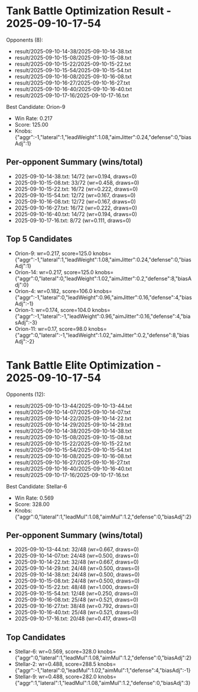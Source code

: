 # Tank Battle Optimization Result - 2025-09-10-17-54

Opponents (8):
- result/2025-09-10-14-38/2025-09-10-14-38.txt
- result/2025-09-10-15-08/2025-09-10-15-08.txt
- result/2025-09-10-15-22/2025-09-10-15-22.txt
- result/2025-09-10-15-54/2025-09-10-15-54.txt
- result/2025-09-10-16-08/2025-09-10-16-08.txt
- result/2025-09-10-16-27/2025-09-10-16-27.txt
- result/2025-09-10-16-40/2025-09-10-16-40.txt
- result/2025-09-10-17-16/2025-09-10-17-16.txt

Best Candidate: Orion-9

- Win Rate: 0.217
- Score: 125.00
- Knobs: {"aggr":-1,"lateral":1,"leadWeight":1.08,"aimJitter":0.24,"defense":0,"biasAdj":1}

## Per-opponent Summary (wins/total)
- 2025-09-10-14-38.txt: 14/72 (wr=0.194, draws=0)
- 2025-09-10-15-08.txt: 33/72 (wr=0.458, draws=0)
- 2025-09-10-15-22.txt: 16/72 (wr=0.222, draws=0)
- 2025-09-10-15-54.txt: 12/72 (wr=0.167, draws=0)
- 2025-09-10-16-08.txt: 12/72 (wr=0.167, draws=0)
- 2025-09-10-16-27.txt: 16/72 (wr=0.222, draws=0)
- 2025-09-10-16-40.txt: 14/72 (wr=0.194, draws=0)
- 2025-09-10-17-16.txt: 8/72 (wr=0.111, draws=0)

## Top 5 Candidates
- Orion-9: wr=0.217, score=125.0 knobs={"aggr":-1,"lateral":1,"leadWeight":1.08,"aimJitter":0.24,"defense":0,"biasAdj":1}
- Orion-14: wr=0.217, score=125.0 knobs={"aggr":0,"lateral":0,"leadWeight":1.02,"aimJitter":0.2,"defense":8,"biasAdj":0}
- Orion-4: wr=0.182, score=106.0 knobs={"aggr":-1,"lateral":0,"leadWeight":0.96,"aimJitter":0.16,"defense":4,"biasAdj":-1}
- Orion-1: wr=0.174, score=104.0 knobs={"aggr":-1,"lateral":-1,"leadWeight":0.96,"aimJitter":0.16,"defense":4,"biasAdj":-3}
- Orion-11: wr=0.17, score=98.0 knobs={"aggr":0,"lateral":-1,"leadWeight":1.02,"aimJitter":0.2,"defense":8,"biasAdj":-2}

# Tank Battle Elite Optimization - 2025-09-10-17-54

Opponents (12):
- result/2025-09-10-13-44/2025-09-10-13-44.txt
- result/2025-09-10-14-07/2025-09-10-14-07.txt
- result/2025-09-10-14-22/2025-09-10-14-22.txt
- result/2025-09-10-14-29/2025-09-10-14-29.txt
- result/2025-09-10-14-38/2025-09-10-14-38.txt
- result/2025-09-10-15-08/2025-09-10-15-08.txt
- result/2025-09-10-15-22/2025-09-10-15-22.txt
- result/2025-09-10-15-54/2025-09-10-15-54.txt
- result/2025-09-10-16-08/2025-09-10-16-08.txt
- result/2025-09-10-16-27/2025-09-10-16-27.txt
- result/2025-09-10-16-40/2025-09-10-16-40.txt
- result/2025-09-10-17-16/2025-09-10-17-16.txt

Best Candidate: Stellar-6
- Win Rate: 0.569
- Score: 328.00
- Knobs: {"aggr":0,"lateral":1,"leadMul":1.08,"aimMul":1.2,"defense":0,"biasAdj":2}

## Per-opponent Summary (wins/total)
- 2025-09-10-13-44.txt: 32/48 (wr=0.667, draws=0)
- 2025-09-10-14-07.txt: 24/48 (wr=0.500, draws=0)
- 2025-09-10-14-22.txt: 32/48 (wr=0.667, draws=0)
- 2025-09-10-14-29.txt: 24/48 (wr=0.500, draws=0)
- 2025-09-10-14-38.txt: 24/48 (wr=0.500, draws=0)
- 2025-09-10-15-08.txt: 24/48 (wr=0.500, draws=0)
- 2025-09-10-15-22.txt: 48/48 (wr=1.000, draws=0)
- 2025-09-10-15-54.txt: 12/48 (wr=0.250, draws=0)
- 2025-09-10-16-08.txt: 25/48 (wr=0.521, draws=0)
- 2025-09-10-16-27.txt: 38/48 (wr=0.792, draws=0)
- 2025-09-10-16-40.txt: 25/48 (wr=0.521, draws=0)
- 2025-09-10-17-16.txt: 20/48 (wr=0.417, draws=0)

## Top Candidates
- Stellar-6: wr=0.569, score=328.0 knobs={"aggr":0,"lateral":1,"leadMul":1.08,"aimMul":1.2,"defense":0,"biasAdj":2}
- Stellar-2: wr=0.488, score=288.5 knobs={"aggr":-1,"lateral":0,"leadMul":1.02,"aimMul":1,"defense":4,"biasAdj":-1}
- Stellar-9: wr=0.488, score=282.0 knobs={"aggr":1,"lateral":1,"leadMul":1.08,"aimMul":1.2,"defense":0,"biasAdj":3}